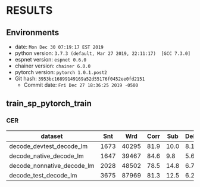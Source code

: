 <!-- Generated by /home/john/espnet/utils/show_result.sh -->
# RESULTS
## Environments
- date: `Mon Dec 30 07:19:17 EST 2019`
- python version: `3.7.3 (default, Mar 27 2019, 22:11:17)  [GCC 7.3.0]`
- espnet version: `espnet 0.6.0`
- chainer version: `chainer 6.0.0`
- pytorch version: `pytorch 1.0.1.post2`
- Git hash: `3953bc16899149169a52d55176f0452ee0fd2151`
  - Commit date: `Fri Dec 27 18:36:25 2019 -0500`

## train_sp_pytorch_train
### CER

|dataset|Snt|Wrd|Corr|Sub|Del|Ins|Err|S.Err|
|---|---|---|---|---|---|---|---|---|
|decode_devtest_decode_lm|1673|40295|81.9|10.0|8.1|5.7|23.8|87.4|
|decode_native_decode_lm|1647|39467|84.6|9.8|5.6|5.1|20.5|87.3|
|decode_nonnative_decode_lm|2028|48502|78.5|14.8|6.7|8.5|30.0|92.3|
|decode_test_decode_lm|3675|87969|81.3|12.5|6.2|7.0|25.7|90.0|

